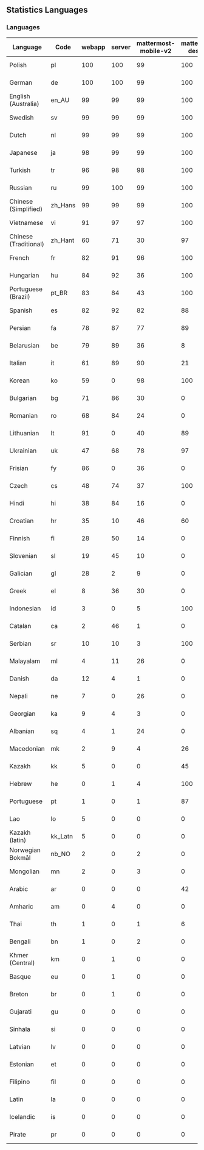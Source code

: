 ## Statistics Languages ##
###  Languages  ###
|Language|Code|webapp|server|mattermost-mobile-v2|mattermost-desktop|playbook-webapp|calls-webapp|Total|Last Modified|
|---|---|---|---|---|---|---|---|---|---|
|Polish|pl| 100| 100| 99| 100| 0| 100| 100|2023-12-21T06:32:33.010235Z|
|German|de| 100| 100| 99| 100| 0| 100| 100|2023-12-21T10:56:10.138171Z|
|English (Australia)|en_AU| 99| 99| 99| 100| 0| 0| 99|2023-12-19T20:26:16.648300Z|
|Swedish|sv| 99| 99| 99| 100| 0| 99| 99|2023-12-19T20:32:01.795373Z|
|Dutch|nl| 99| 99| 99| 100| 0| 100| 99|2023-12-19T20:30:37.027550Z|
|Japanese|ja| 98| 99| 99| 100| 0| 100| 99|2023-12-19T20:28:39.181262Z|
|Turkish|tr| 96| 98| 98| 100| 0| 99| 97|2023-12-19T20:32:17.821806Z|
|Russian|ru| 99| 100| 99| 100| 0| 76| 96|2023-12-20T06:29:48.587404Z|
|Chinese (Simplified)|zh_Hans| 99| 99| 99| 100| 0| 100| 94|2023-12-20T05:05:04.176024Z|
|Vietnamese|vi| 91| 97| 97| 100| 0| 99| 94|2023-12-21T07:52:31.150046Z|
|Chinese (Traditional)|zh_Hant| 60| 71| 30| 97| 0| 16| 88|2023-12-21T07:01:58.284384Z|
|French|fr| 82| 91| 96| 100| 0| 58| 82|2023-12-19T20:27:12.953374Z|
|Hungarian|hu| 84| 92| 36| 100| 0| 0| 82|2023-12-19T20:28:07.418131Z|
|Portuguese (Brazil)|pt_BR| 83| 84| 43| 100| 0| 99| 80|2023-12-19T20:30:59.558063Z|
|Spanish|es| 82| 92| 82| 88| 0| 28| 79|2023-12-19T20:26:25.177663Z|
|Persian|fa| 78| 87| 77| 89| 0| 0| 76|2023-12-19T20:26:48.639542Z|
|Belarusian|be| 79| 89| 36| 8| 0| 0| 74|2023-12-19T20:25:05.997265Z|
|Italian|it| 61| 89| 90| 21| 0| 23| 70|2023-12-19T20:28:30.822687Z|
|Korean|ko| 59| 0| 98| 100| 0| 99| 70|2023-12-19T20:29:19.238645Z|
|Bulgarian|bg| 71| 86| 30| 0| 0| 0| 69|2023-12-19T20:25:14.246293Z|
|Romanian|ro| 68| 84| 24| 0| 0| 0| 65|2023-12-19T20:31:14.823549Z|
|Lithuanian|lt| 91| 0| 40| 89| 0| 88| 62|2023-12-14T13:16:37.238370Z|
|Ukrainian|uk| 47| 68| 78| 97| 0| 0| 58|2023-12-19T20:32:25.602537Z|
|Frisian|fy| 86| 0| 36| 0| 0| 0| 55|2023-12-06T07:19:26.939025Z|
|Czech|cs| 48| 74| 37| 100| 0| 99| 53|2023-12-21T12:51:54.751459Z|
|Hindi|hi| 38| 84| 16| 0| 0| 0| 46|2023-12-19T20:27:52.597663Z|
|Croatian|hr| 35| 10| 46| 60| 0| 99| 36|2023-11-24T11:38:49.446722Z|
|Finnish|fi| 28| 50| 14| 0| 0| 0| 31|2023-12-19T20:26:57.105174Z|
|Slovenian|sl| 19| 45| 10| 0| 0| 0| 23|2023-12-19T20:31:38.093585Z|
|Galician|gl| 28| 2| 9| 0| 0| 0| 18|2023-11-20T21:22:20.048285Z|
|Greek|el| 8| 36| 30| 0| 0| 0| 18|2023-12-19T20:26:09.128041Z|
|Indonesian|id| 3| 0| 5| 100| 0| 0| 14|2023-11-07T11:55:12.955118Z|
|Catalan|ca| 2| 46| 1| 0| 0| 0| 13|2023-11-07T11:54:10.087147Z|
|Serbian|sr| 10| 10| 3| 100| 0| 0| 12|2023-11-20T21:34:41.627214Z|
|Malayalam|ml| 4| 11| 26| 0| 0| 0| 9|2023-10-24T20:55:57.621229Z|
|Danish|da| 12| 4| 1| 0| 0| 0| 8|2023-12-19T20:25:52.845019Z|
|Nepali|ne| 7| 0| 26| 0| 0| 0| 7|2023-11-20T21:30:41.988684Z|
|Georgian|ka| 9| 4| 3| 0| 0| 0| 7|2023-11-20T21:25:58.799542Z|
|Albanian|sq| 4| 1| 24| 0| 0| 0| 5|2023-11-13T11:09:55.892074Z|
|Macedonian|mk| 2| 9| 4| 26| 0| 0| 5|2023-11-16T13:38:15.110899Z|
|Kazakh|kk| 5| 0| 0| 45| 0| 0| 4|2023-12-03T06:02:12.795059Z|
|Hebrew|he| 0| 1| 4| 100| 0| 0| 4|2023-11-16T13:37:22.453849Z|
|Portuguese|pt| 1| 0| 1| 87| 0| 0| 3|2023-10-30T05:05:57.136879Z|
|Lao|lo| 5| 0| 0| 0| 0| 0| 3|2023-10-09T15:20:58.408506Z|
|Kazakh (latin)|kk_Latn| 5| 0| 0| 0| 0| 0| 3|2023-10-24T20:54:35.554803Z|
|Norwegian Bokmål|nb_NO| 2| 0| 2| 0| 0| 0| 2|2023-10-24T20:56:17.583395Z|
|Mongolian|mn| 2| 0| 3| 0| 0| 0| 2|2023-11-15T16:23:04.700139Z|
|Arabic|ar| 0| 0| 0| 42| 0| 0| 1|2023-10-09T15:20:58.462991Z|
|Amharic|am| 0| 4| 0| 0| 0| 0| 1|2023-10-09T15:20:58.102825Z|
|Thai|th| 1| 0| 1| 6| 0| 0| 1|2023-11-27T13:16:51.523833Z|
|Bengali|bn| 1| 0| 2| 0| 0| 0| 1|2023-10-09T15:20:58.129127Z|
|Khmer (Central)|km| 0| 1| 0| 0| 0| 0| 0|2023-10-09T15:20:58.389365Z|
|Basque|eu| 0| 1| 0| 0| 0| 0| 0|2023-10-09T15:20:58.220029Z|
|Breton|br| 0| 1| 0| 0| 0| 0| 0|2023-10-09T15:20:58.146710Z|
|Gujarati|gu| 0| 0| 0| 0| 0| 0| 0|2023-10-09T15:20:58.279932Z|
|Sinhala|si| 0| 0| 0| 0| 0| 0| 0|2023-10-09T15:20:58.537638Z|
|Latvian|lv| 0| 0| 0| 0| 0| 0| 0|2023-10-09T15:20:58.426415Z|
|Estonian|et| 0| 0| 0| 0| 0| 0| 0|2023-10-09T15:20:58.209138Z|
|Filipino|fil| 0| 0| 0| 0| 0| 0| 0|2023-10-09T15:20:58.242109Z|
|Latin|la| 0| 0| 0| 0| 0| 0| 0|2023-10-09T15:20:58.399153Z|
|Icelandic|is| 0| 0| 0| 0| 0| 0| 0|2023-10-09T15:20:58.340445Z|
|Pirate|pr| 0| 0| 0| 0| 0| 0| 0|2023-10-09T15:20:58.506339Z|
